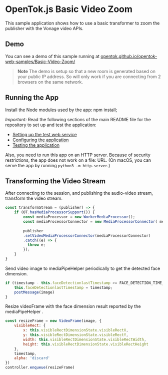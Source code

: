 OpenTok.js Basic Video Zoom
=======================

This sample application shows how to use a basic transformer to zoom the publisher with the Vonage
video APIs.

## Demo

You can see a demo of this sample running at [opentok.github.io/opentok-web-samples/Basic-Video-Zoom/](https://opentok.github.io/opentok-web-samples/Basic-Video-Zoom/)

> **Note** The demo is setup so that a new room is generated based on your public IP address. So will only work if you are connecting from 2 browsers on the same network.

## Running the App
Install the Node modules used by the app:
npm install;

*Important:* Read the following sections of the main README file for the repository to set up
and test the application:
* [Setting up the test web service](../README.md#setting-up-the-test-web-service)
* [Configuring the application](../README.md#configuring-the-application)
* [Testing the application](../README.md#testing-the-application)

Also, you need to run this app on an HTTP server. Because of security restrictions,
the app does not work on a file: URL. (On macOS, you can serve the app by running
`python3 -m http.server`.)

## Transforming the Video Stream

After connecting to the session, and publishing the audio-video stream, transform the video stream.
```javascript
const transformStream = (publisher) => {
    if (OT.hasMediaProcessorSupport()) {
        const mediaProcessor = new WorkerMediaProcessor();
        const mediaProcessorConnector = new MediaProcessorConnector( mediaProcessor );
    
        publisher
        .setVideoMediaProcessorConnector(mediaProcessorConnector)
        .catch((e) => {
          throw e;
        });
    }
}
```

Send video image to mediaPipeHelper periodically to get the detected face dimension.
```javascript
if (timestamp - this.faceDetectionlastTimestamp >= FACE_DETECTION_TIME_GAP){
    this.faceDetectionlastTimestamp = timestamp;
    postMessage(image)
}
```

Resize videoFrame with the face dimension result reported by the mediaPipeHelper .
```javascript
const resizeFrame = new VideoFrame(image, {
    visibleRect: {
        x: this.visibleRectDimensionState.visibleRectX,
        y: this.visibleRectDimensionState.visibleRectY,
        width: this.visibleRectDimensionState.visibleRectWidth,
        height: this.visibleRectDimensionState.visibleRectHeight
    },
    timestamp,
    alpha: 'discard'
})
controller.enqueue(resizeFrame)
```

